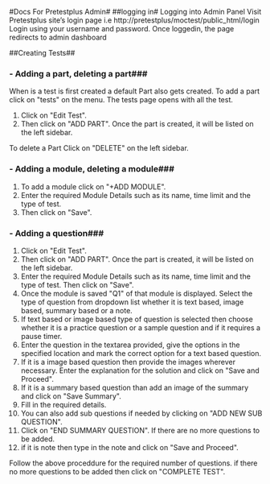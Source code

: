 #Docs For Pretestplus Admin#
##logging in#
Logging into Admin Panel
Visit Pretestplus site’s login page i.e http://pretestplus/moctest/public_html/login
Login using your username and password.
Once loggedin, the page redirects to admin dashboard

##Creating Tests##
### - Adding a part, deleting a part###

When is a test is first created a default Part also gets created. To add a part click on "tests" on the menu. 
The tests page opens with all the test.
1. Click on "Edit Test".
2. Then click on "ADD PART". Once the part  is created, it will be listed on the left sidebar. 

To delete a Part Click on "DELETE" on the left sidebar.

### - Adding a module, deleting a module###

1. To add a module click on "+ADD MODULE". 
2.  Enter the required Module Details such as its name, time limit and the type of test.
3.  Then click on "Save".


### - Adding a question###

1. Click on "Edit Test".
2. Then click on "ADD PART". Once the part  is created, it will be listed on the left sidebar. 
3. Enter the required Module Details such as its name, time limit and the type of test. Then click on "Save". 
4. Once the module is saved "Q1" of that module is displayed. Select the type of question from dropdown list whether it is text based, image based, summary based or a note. 
5. If text based or image  based type of question is selected then choose whether it is a practice question or a sample question and if it requires a pause timer. 
6. Enter the question in the textarea provided, give the options in the specified location and mark the correct option for a text based question. 
7. If it is a image based question then provide the images wherever necessary. Enter the explanation for the solution and click on "Save and Proceed".
8. If it is a summary based question than add an image of the summary and click on "Save Summary". 
9. Fill in the required details. 
10. You can also add sub questions if needed by clicking on "ADD NEW SUB QUESTION". 
11. Click on "END SUMMARY QUESTION". If there are no more questions to be added.
12. if it is note then type in the note and click on "Save and Proceed".

Follow the above proceddure for the required number of questions. if there no more questions to be added then click on "COMPLETE TEST".



